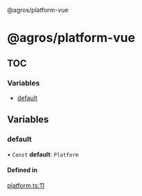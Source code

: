 @agros/platform-vue

# @agros/platform-vue

## TOC

### Variables

- [default](index.md#default)

## Variables

### <a id="default" name="default"></a> default

• `Const` **default**: `Platform`

#### Defined in

[platform.ts:11](https://github.com/agrosjs/agros/blob/31bad22/packages/agros-platform-vue/src/platform.ts#L11)
